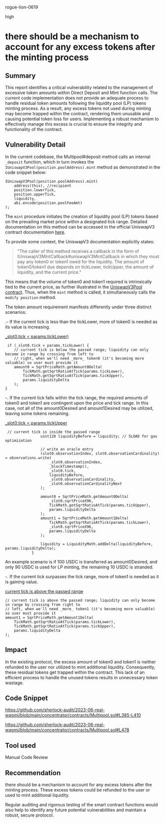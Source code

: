 rogue-lion-0619

high

# there should be a mechanism to account for any excess tokens after the minting process


## Summary

This report identifies a critical vulnerability related to the management of excessive token amounts within Direct Deposit and Mint function calls. The current code implementation does not provide an adequate process to handle residual token amounts following the liquidity pool (LP) tokens minting process. As a result, any excess tokens not used during minting may become trapped within the contract, rendering them unusable and causing potential token loss for users. Implementing a robust mechanism to effectively manage this excess is crucial to ensure the integrity and functionality of the contract.

## Vulnerability Detail

In the current codebase, the Multipool#deposit method calls an internal `_deposit` function, which in turn invokes the `IUniswapV3Pool(position.poolAddress).mint` method as demonstrated in the code snippet below:

```solidity
IUniswapV3Pool(position.poolAddress).mint(
	address(this), //recipient
	position.lowerTick,
	position.upperTick,
	liquidity,
	abi.encode(position.poolFeeAmt)
);
```

The `mint` procedure initiates the creation of liquidity pool (LP) tokens based on the prevailing market price within a designated tick range. Detailed documentation on this method can be accessed in the official UniswapV3 contract documentation [here](https://github.com/Uniswap/v3-core/blob/d8b1c635c275d2a9450bd6a78f3fa2484fef73eb/contracts/interfaces/pool/IUniswapV3PoolActions.sol#L23).

To provide some context, the UniswapV3 documentation explicitly states:

> "The caller of this method receives a callback in the form of IUniswapV3MintCallback#uniswapV3MintCallback in which they must pay any token0 or token1 owed for the liquidity. The amount of token0/token1 due depends on tickLower, tickUpper, the amount of liquidity, and the current price."

This means that the volume of token0 and token1 required is intrinsically tied to the current price, as further illustrated in the [UniswapV3Pool contract](https://github.com/Uniswap/v3-core/blob/d8b1c635c275d2a9450bd6a78f3fa2484fef73eb/contracts/UniswapV3Pool.sol#L350C17-L350C17). Thus, when the `mint` method is called, it simultaneously calls the `modify position` method.

The token amount requirement manifests differently under three distinct scenarios:

.- If the current tick is less than the tickLower, more of token0 is needed as its value is increasing.

[_slot0.tick < params.tickLower)](https://github.com/Uniswap/v3-core/blob/d8b1c635c275d2a9450bd6a78f3fa2484fef73eb/contracts/UniswapV3Pool.sol#L328C43-L328C43)

```solidity
 if (_slot0.tick < params.tickLower) {
	// current tick is below the passed range; liquidity can only become in range by crossing from left to
	// right, when we'll need _more_ token0 (it's becoming more valuable) so user must provide it
	amount0 = SqrtPriceMath.getAmount0Delta(
		TickMath.getSqrtRatioAtTick(params.tickLower),
		TickMath.getSqrtRatioAtTick(params.tickUpper),
		params.liquidityDelta
	);
}
```

-. If the current tick falls within the tick range, the required amounts of token0 and token1 are contingent upon the price and tick range. In this case, not all of the amount0Desired and amount1Desired may be utilized, leaving some tokens remaining.

 [_slot0.tick < params.tickUpper](https://github.com/Uniswap/v3-core/blob/d8b1c635c275d2a9450bd6a78f3fa2484fef73eb/contracts/UniswapV3Pool.sol#L336C24-L336C54)

```solidity
 // current tick is inside the passed range
                uint128 liquidityBefore = liquidity; // SLOAD for gas optimization

                // write an oracle entry
                (slot0.observationIndex, slot0.observationCardinality) = observations.write(
                    _slot0.observationIndex,
                    _blockTimestamp(),
                    _slot0.tick,
                    liquidityBefore,
                    _slot0.observationCardinality,
                    _slot0.observationCardinalityNext
                );

                amount0 = SqrtPriceMath.getAmount0Delta(
                    _slot0.sqrtPriceX96,
                    TickMath.getSqrtRatioAtTick(params.tickUpper),
                    params.liquidityDelta
                );
                amount1 = SqrtPriceMath.getAmount1Delta(
                    TickMath.getSqrtRatioAtTick(params.tickLower),
                    _slot0.sqrtPriceX96,
                    params.liquidityDelta
                );

                liquidity = LiquidityMath.addDelta(liquidityBefore, params.liquidityDelta);
            }
```

An example scenario is if 100 USDC is transferred as amount0Desired, and only 90 USDC is used for LP minting, the remaining 10 USDC is stranded.

-. If the current tick surpasses the tick range, more of token1 is needed as it is gaining value.

 [current tick is above the passed range](https://github.com/Uniswap/v3-core/blob/d8b1c635c275d2a9450bd6a78f3fa2484fef73eb/contracts/UniswapV3Pool.sol#L363)

```solidity
// current tick is above the passed range; liquidity can only become in range by crossing from right to
// left, when we'll need _more_ token1 (it's becoming more valuable) so user must provide it
amount1 = SqrtPriceMath.getAmount1Delta(
	TickMath.getSqrtRatioAtTick(params.tickLower),
	TickMath.getSqrtRatioAtTick(params.tickUpper),
	params.liquidityDelta
);
```


## Impact

In the existing protocol, the excess amount of token0 and token1 is neither refunded to the user nor utilized to mint additional liquidity. Consequently, these residual tokens get trapped within the contract. This lack of an efficient process to handle the unused tokens results in unnecessary token wastage.

## Code Snippet

https://github.com/sherlock-audit/2023-06-real-wagmi/blob/main/concentrator/contracts/Multipool.sol#L385-L410

https://github.com/sherlock-audit/2023-06-real-wagmi/blob/main/concentrator/contracts/Multipool.sol#L478


## Tool used

Manual Code Review

## Recommendation

there should be a mechanism to account for any excess tokens after the minting process. These excess tokens could be refunded to the user or used to mint additional liquidity.

Regular auditing and rigorous testing of the smart contract functions would also help to identify any future potential vulnerabilities and maintain a robust, secure protocol.